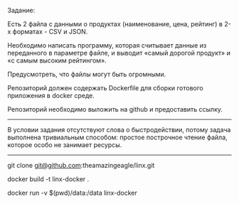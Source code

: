Задание:

Есть 2 файла с данными о продуктах (наименование, цена, рейтинг) в 2-х форматах - CSV и JSON.

Необходимо написать программу, которая считывает данные из переданного в параметре файле, и
выводит «самый дорогой продукт» и «с самым высоким рейтингом».

Предусмотреть, что файлы могут быть огромными.

Репозиторий должен содержать Dockerfile для сборки готового приложения в docker среде.

Репозиторий необходимо выложить на github и предоставить ссылку.
_____________

В условии задания отсутствуют слова о быстродействии, потому задача выполнена тривиальным способом: простое построчное чтение файла, которое особо не занимает ресурсы. 

_____________
git clone git@github.com:theamazingeagle/linx.git

docker build -t linx-docker .

docker run -v $(pwd)/data:/data linx-docker